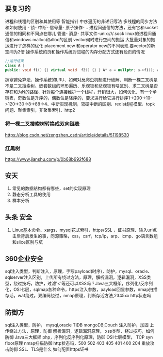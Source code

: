 ## 要复习的
进程和线程的区别和其使用等
智能指针
中序遍历的非递归写法
多线程的同步方法和如何使用
    - 锁- 中断- 信号量- 原子操作- ..
进程间通信的方法，还有它和socket通信的相同和不同点在哪儿
管道- 消息- 共享文件-unix:///.sock
linux的进程间通信和windows
malloc和alloc的区别
vector何时进行空间的搬运
大批量对象的搬运进行了怎样的优化
placement new 和operator new的不同表现
要vector的新空间为2倍
操作系统的页和操作系统对进程的内存分配方式还有段页的情况
```cpp
//运行结果
class A {
public: void f1() {} virtual void  f2() {} } A* a = nullptr; a->f1(); a->f2();
```
拥塞避免算法、操作系统的LRU、如何对反爬虫机制进行破解、判断一棵二叉树是不是二叉搜索树、嵌套数组的环形遍历、乐观锁和悲观锁有啥区别、求二叉树是否存在和为N的路径、针对每个连接维护一个线程，开销很大，如何优化、有一个单链表，奇数位是升序的，偶数位是降序的，要求进行给它进行排序1->200->10->120->30->8->88->4、中断实现机制，软硬中断的区别、redis线程模型、topk问题、聚集索引，非聚集索引、http2
### 将一棵二叉搜索树转换成双向链表
https://blog.csdn.net/zengzhen_csdn/article/details/51198530
### 红黑树
https://www.jianshu.com/p/0b68b992f688
## 安天

1. 常见的数据结构都有哪些，set的实现原理
2. 静态分析工具的使用
3. 样本分析


## 头条 安全
1. Linux基本命令、xargs，mysql花式索引，https/SSL ，证书原理、输入url点击后背后发生的事，同源策略，xss，csrf，tcp/ip，arp、icmp、go语言数组和slice区别与坑

## 360企业安全
sql注入类型，判断注入，原理，手写payload(时序)，防护，mysql、oracle、sqlserver注入区别，上传所有绕过方法，原理，解析漏洞，逻辑漏洞，XSS类型，绕过技巧，防护，过滤'<'等还可以XSS吗？Java三大框架，序列化/反序列化，OSI七层，sqlmap各种命令，https注入参数，payload回显参数，nmap扫描存活，waf绕过，双编码绕过，nmap原理，判断存活方法,2345xx http状态吗

## 防御方
sql注入类型，防护，
mysql,oracle TiDB mongoDB,Couch 注入防护，加固
上传绕过方法，原理，防御
解析漏洞，逻辑漏洞原理，
xss类型，绕过技巧，如何防御
Java三大框架
php，序列化反序列化原理，防御
OSI七层模型，
TCP syn floor原理
nmap扫描防御
http状态吗，500 502 403 405 401 400 204
重放攻击防御
SSL、TLS是什么
如何配置https证书
